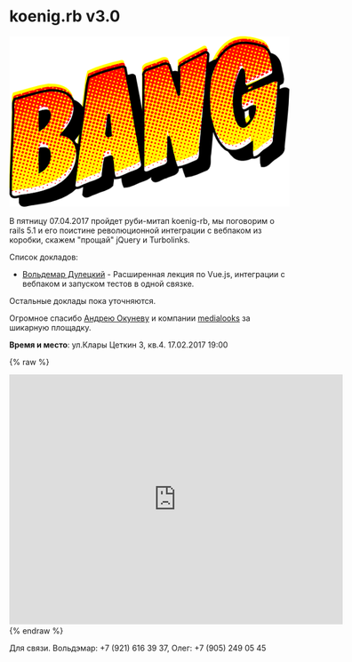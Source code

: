 # koenig.rb v3.0
![image](https://github.com/r00takaspin/koenig-rb/blob/master/bang.png?raw=true)

В пятницу 07.04.2017 пройдет руби-митап koenig-rb, мы поговорим о rails 5.1 и его поистине революционной интеграции с вебпаком из коробки, скажем "прощай" jQuery и Turbolinks.

Список докладов:

- [Вольдемар Дулецкий](https://www.facebook.com/voldemar.duletskiy) - Расширенная лекция по Vue.js, интеграции с вебпаком и запуском тестов в одной связке.

Остальные доклады пока уточняются.

Огромное спасибо [Андрею Окуневу](https://www.facebook.com/andrew.okunev.3) и компании [medialooks](https://www.medialooks.com/) за шикарную площадку.

**Время и место**: ул.Клары Цеткин 3, кв.4. 17.02.2017 19:00 

{% raw %}
<iframe src="https://www.google.com/maps/embed?pb=!1m18!1m12!1m3!1d2302.691601820321!2d20.52670901629107!3d54.750225980297266!2m3!1f0!2f0!3f0!3m2!1i1024!2i768!4f13.1!3m3!1m2!1s0x46e3158939c4f137%3A0xeead769eb640ea4c!2z0YPQuy4g0JrQu9Cw0YDRiyDQptC10YLQutC40L0sIDMsINCa0LDQu9C40L3QuNC90LPRgNCw0LQsINCa0LDQu9C40L3QuNC90LPRgNCw0LTRgdC60LDRjyDQvtCx0LsuLCAyMzYwMjk!5e0!3m2!1sru!2sru!4v1486742453962" width="600" height="450" frameborder="0" style="border:0" allowfullscreen></iframe>
{% endraw %}

Для связи. Вольдэмар: +7 (921) 616 39 37, Олег: +7 (905) 249 05 45
